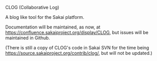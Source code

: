 CLOG (Collaborative Log)

A blog like tool for the Sakai platform.

Documentation will be maintained, as now, at https://confluence.sakaiproject.org/display/CLOG, but issues will
be maintained in Github.

(There is still a copy of CLOG's code in Sakai SVN for the time being https://source.sakaiproject.org/contrib/clog/, but will not be updated.)
